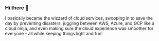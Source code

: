 ### Hi there 👋
I basically became the wizzard of cloud services, swooping in to save the day by preventing disasters, juggling between AWS, Azure, and GCP like a cloud ninja, and even making sure the cloud experience was smoother for everyone - all while keeping things light and fun!
